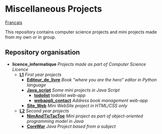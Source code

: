 # Miscellaneous Projects

[Français](README.md)


This repository contains computer science projects and mini projects made from my own or in group.

## Repository organisation

- **licence_informatique** *Projects made as part of Computer Science Licence*
  - [**L1**](licence_informatique/L1/) *First year projects*
    - [**Editeur_de_livre**](licence_informatique/L1/Editeur_de_livre/) *Book "where you are the hero" editor in Python language*
    - [**Java_script**](licence_informatique/L1/Java_script/) *Some mini projects in Java Script*
      - [**todolist**](licence_informatique/L1/Java_script/todolist/) *todolist web-app*
      - [**webappli_contact**](licence_informatique/L1/Java_script/wewebappli_contact/) *Address book management web-app*
    - [**Site_Web**](licence_informatique/L1/Site_Web/) *Mini WebSite project in HTML/CSS only*
  - [**L2**](licence_informatique/L2/) *Second year projects*
    - [**NimAndTicTacToe**](licence_informatique/L2/NimAndTicTacToe/) *Mini project as part of object-oriented programming model in Java*
    - [**CoreWar**](licence_informatique/L2/CoreWar/) *Java Project based from a subject*
